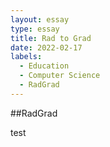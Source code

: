 ```yaml
---
layout: essay
type: essay
title: Rad to Grad
date: 2022-02-17
labels:
  - Education
  - Computer Science
  - RadGrad
---
```


##RadGrad

test
